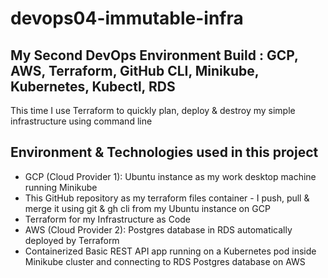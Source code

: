 # devops04-immutable-infra
## My Second DevOps Environment Build : GCP, AWS, Terraform, GitHub CLI, Minikube, Kubernetes, Kubectl, RDS

This time I use Terraform to quickly plan, deploy & destroy my simple infrastructure using command line

## Environment & Technologies used in this project
* GCP (Cloud Provider 1): Ubuntu instance as my work desktop machine running Minikube
* This GitHub repository as my terraform files container - I push, pull & merge it using git & gh cli from my Ubuntu instance on GCP
* Terraform for my Infrastructure as Code
* AWS (Cloud Provider 2): Postgres database in RDS automatically deployed by Terraform
* Containerized Basic REST API app running on a Kubernetes pod inside Minikube cluster and connecting to RDS Postgres database on AWS
